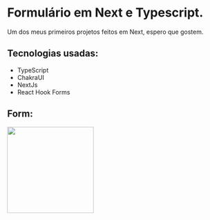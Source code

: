 # Formulário em Next e Typescript.

Um dos meus primeiros projetos feitos em Next, espero que gostem.




## Tecnologias usadas:

- TypeScript
- ChakraUI
- NextJs
- React Hook Forms


## Form:

<img src="https://github.com/Alym62/Form-em-Ts/assets/111710522/e9750081-7893-413c-9fcc-e74de494bf00" width="200px">
